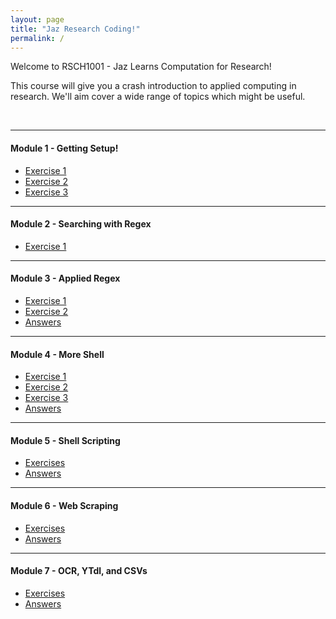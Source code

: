 ```yaml
---
layout: page
title: "Jaz Research Coding!"
permalink: /
---
```


Welcome to RSCH1001 - Jaz Learns Computation for Research! 

This course will give you a crash introduction to applied computing in research. We'll aim cover a wide range of topics which might be useful.

<br>

---

#### Module 1 - Getting Setup!
- [Exercise 1](/module1/exercise1)
- [Exercise 2](/module1/exercise2)
- [Exercise 3](/module1/exercise3)

--- 

#### Module 2 - Searching with Regex
- [Exercise 1](/module2/exercise1)

--- 

#### Module 3 - Applied Regex
- [Exercise 1](/module3/exercise1)
- [Exercise 2](/module3/exercise2)
- [Answers](/module3/answer)

--- 

#### Module 4 - More Shell
- [Exercise 1](/module4/exercise1)
- [Exercise 2](/module4/exercise2)
- [Exercise 3](/module4/exercise3)
- [Answers](/module5/answer)

--- 

#### Module 5 - Shell Scripting
- [Exercises](/module5/exercise)
- [Answers](/module5/answer)

--- 

#### Module 6 - Web Scraping
- [Exercises](/module6/exercise)
- [Answers](/module6/answer)

--- 

#### Module 7 - OCR, YTdl, and CSVs
- [Exercises](/module7/exercise)
- [Answers](/module7/answer)


<br><br><br>